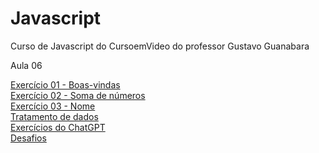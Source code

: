 # Javascript
 Curso de Javascript do CursoemVideo do professor Gustavo Guanabara

 Aula 06

 <a href="https://alan-andr.github.io/Javascript/aula06/ex001" target="_blank">Exercício 01 - Boas-vindas</a><br>
 <a href="https://alan-andr.github.io/Javascript/aula06/ex002" target="_blank">Exercício 02 - Soma de números</a><br>
 <a href="https://alan-andr.github.io/Javascript/aula06/ex003" target="_blank">Exercício 03 - Nome</a><br>
 <a href="https://alan-andr.github.io/Javascript/testes/laboratorio-js" target="_blank">Tratamento de dados<a><br>
 <a href="https://alan-andr.github.io/Javascript/exercicios/ex001" target="_blank">Exercícios do ChatGPT<a><br>
<a href="https://alan-andr.github.io/Javascript/desafios/d001" target="_blank">Desafios<a>